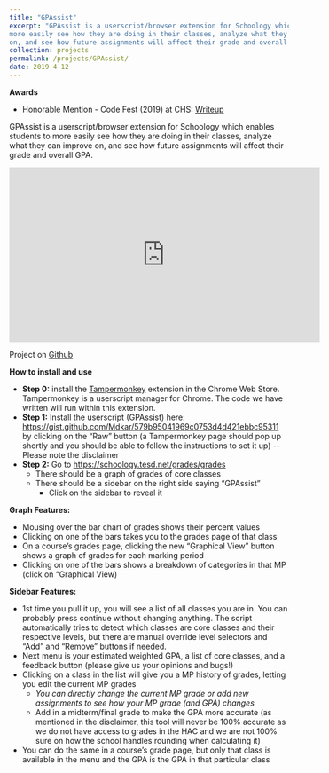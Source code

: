 ```yaml
---
title: "GPAssist"
excerpt: "GPAssist is a userscript/browser extension for Schoology which enables students to
more easily see how they are doing in their classes, analyze what they can improve
on, and see how future assignments will affect their grade and overall GPA.<br/><br/><img src='/images/GPAssist.png'>"
collection: projects
permalink: /projects/GPAssist/
date: 2019-4-12
---
```

**Awards**
* Honorable Mention - Code Fest (2019) at CHS: [Writeup](http://https://drive.google.com/file/d/1OXNvLl_WeQgj_sUxqHnZ2a80-cf2DGHF/view?usp=sharing)

GPAssist is a userscript/browser extension for Schoology which enables students to
more easily see how they are doing in their classes, analyze what they can improve
on, and see how future assignments will affect their grade and overall GPA.

<iframe width="560" height="315" src="https://www.youtube.com/embed/r70OTzcWVCM" frameborder="0" allow="accelerometer; autoplay; encrypted-media; gyroscope; picture-in-picture" allowfullscreen></iframe>

Project on [Github](https://gist.github.com/Mdkar/579b95041969c0753d4d421ebbc95311)

**How to install and use**
* **Step 0:** install the [Tampermonkey](https://chrome.google.com/webstore/detail/tampermonkey/dhdgffkkebhmkfjojejmpbldmpobfkfo?hl=en) extension in the Chrome Web Store.
Tampermonkey is a userscript manager for Chrome. The code we have written will run within this extension.
* **Step 1:** Install the userscript (GPAssist) here: <https://gist.github.com/Mdkar/579b95041969c0753d4d421ebbc95311>
by clicking on the “Raw” button (a Tampermonkey page should pop up shortly and you should be able to follow the instructions to set it up) -- Please note the disclaimer
* **Step 2:** Go to <https://schoology.tesd.net/grades/grades>
  * There should be a graph of grades of core classes
  * There should be a sidebar on the right side saying “GPAssist”
    * Click on the sidebar to reveal it

**Graph Features:**
* Mousing over the bar chart of grades shows their percent values
* Clicking on one of the bars takes you to the grades page of that class
* On a course’s grades page, clicking the new “Graphical View” button shows a graph of grades for each marking period
* Clicking on one of the bars shows a breakdown of categories in that MP (click on “Graphical View)

**Sidebar Features:**
* 1st time you pull it up, you will see a list of all classes you are in. You can probably press continue without changing anything. The script automatically tries to detect which classes are core classes and their respective levels, but there are manual override level selectors and “Add” and “Remove” buttons if needed.
* Next menu is your estimated weighted GPA, a list of core classes, and a feedback button (please give us your opinions and bugs!)
* Clicking on a class in the list will give you a MP history of grades, letting you edit the current MP grades
  * _You can directly change the current MP grade or add new assignments to see how your MP grade (and GPA) changes_
  * Add in a midterm/final grade to make the GPA more accurate (as mentioned in the disclaimer, this tool will never be 100% accurate as we do not have access to grades in the HAC and we are not 100% sure on how the school handles rounding when calculating it)
* You can do the same in a course’s grade page, but only that class is available in the menu and the GPA is the GPA in that particular class
